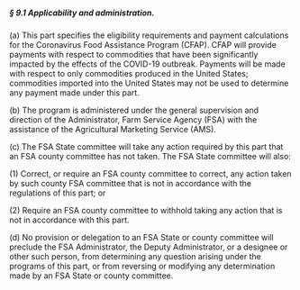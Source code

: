 ##### § 9.1 Applicability and administration. #####

(a) This part specifies the eligibility requirements and payment calculations for the Coronavirus Food Assistance Program (CFAP). CFAP will provide payments with respect to commodities that have been significantly impacted by the effects of the COVID-19 outbreak. Payments will be made with respect to only commodities produced in the United States; commodities imported into the United States may not be used to determine any payment made under this part.

(b) The program is administered under the general supervision and direction of the Administrator, Farm Service Agency (FSA) with the assistance of the Agricultural Marketing Service (AMS).

(c) The FSA State committee will take any action required by this part that an FSA county committee has not taken. The FSA State committee will also:

(1) Correct, or require an FSA county committee to correct, any action taken by such county FSA committee that is not in accordance with the regulations of this part; or

(2) Require an FSA county committee to withhold taking any action that is not in accordance with this part.

(d) No provision or delegation to an FSA State or county committee will preclude the FSA Administrator, the Deputy Administrator, or a designee or other such person, from determining any question arising under the programs of this part, or from reversing or modifying any determination made by an FSA State or county committee.